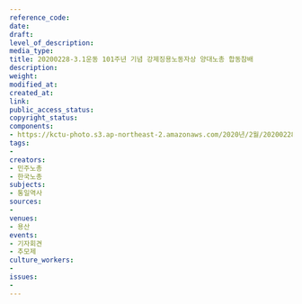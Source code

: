 ```yaml
---
reference_code: 
date: 
draft: 
level_of_description: 
media_type: 
title: 20200228-3.1운동 101주년 기념 강제징용노동자상 양대노총 합동참배
description: 
weight: 
modified_at: 
created_at: 
link: 
public_access_status: 
copyright_status: 
components:
- https://kctu-photo.s3.ap-northeast-2.amazonaws.com/2020년/2월/20200228-3.1운동+101주년+기념+강제징용노동자상+양대노총+합동참배/_CTU2175.jpg
tags:
- 
creators:
- 민주노총
- 한국노총
subjects:
- 통일역사
sources:
- 
venues:
- 용산
events:
- 기자회견
- 추모제
culture_workers:
- 
issues:
- 
---
```

